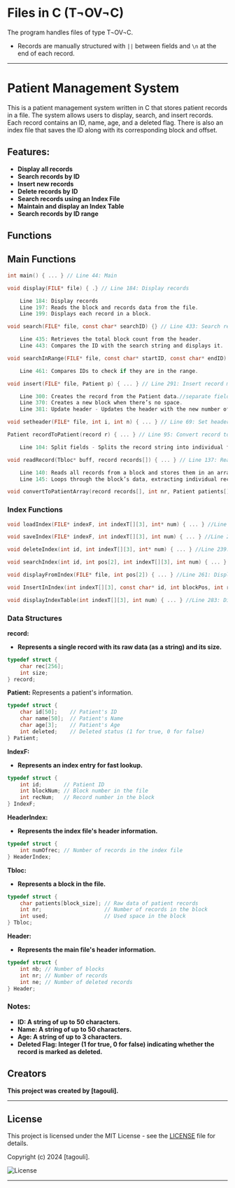 # Files in C (T¬OV¬C)
The program handles files of type T¬OV¬C.
- Records are manually structured with `||` between fields and `\n` at the end of each record.

---

# Patient Management System

This is a patient management system written in C that stores patient records in a file. The system allows users to display, search, and insert records. Each record contains an ID, name, age, and a deleted flag.
There is also an index file that saves the ID along with its corresponding block and offset.

## Features:
- **Display all records**
- **Search records by ID**
- **Insert new records**
- **Delete records by ID**
- **Search records using an Index File**
- **Maintain and display an Index Table**
- **Search records by ID range**

## Functions

## Main Functions

```c
int main() { ... } // Line 44: Main 

void display(FILE* file) { .} // Line 184: Display records

    Line 184: Display records 
    Line 197: Reads the block and records data from the file.
    Line 199: Displays each record in a block.

void search(FILE* file, const char* searchID) {} // Line 433: Search record by ID

    Line 435: Retrieves the total block count from the header.
    Line 443: Compares the ID with the search string and displays it.

void searchInRange(FILE* file, const char* startID, const char* endID) { } // Line 448: Search in ID range IDs between startID and endID

    Line 461: Compares IDs to check if they are in the range.

void insert(FILE* file, Patient p) { ... } // Line 291: Insert record manual separate

    Line 300: Creates the record from the Patient data.//separate fields with '||' and end of record '\n'
    Line 370: Creates a new block when there’s no space.
    Line 381: Update header - Updates the header with the new number of blocks and records.

void setheader(FILE* file, int i, int n) { ... } // Line 69: Set header value

Patient recordToPatient(record r) { ... } // Line 95: Convert record to patient

    Line 104: Split fields - Splits the record string into individual fields (ID, Name, Age, Deleted).

void readRecord(Tbloc* buff, record records[]) { ... } // Line 137: Read records

    Line 140: Reads all records from a block and stores them in an array.
    Line 145: Loops through the block’s data, extracting individual records.

void convertToPatientArray(record records[], int nr, Patient patients[]) { ... } // Line 161: Convert to array
```
### Index Functions
```c
void loadIndex(FILE* indexF, int indexT[][3], int* num) { ... } //Line 208 : Load index table from index file

void saveIndex(FILE* indexF, int indexT[][3], int num) { ... } //Line 221: Save index table to index file

void deleteIndex(int id, int indexT[][3], int* num) { ... } //Line 239: Remove an entry from the index table(physical deletion)

void searchIndex(int id, int pos[2], int indexT[][3], int num) { ... } //Line 250: Search for a record using the index table

void displayFromIndex(FILE* file, int pos[2]) { ... } //Line 261: Display a record from the file using its index position

void InsertInIndex(int indexT[][3], const char* id, int blockPos, int recPos, int* num) { ... } //Line 271: Add a new value to the index table

void displayIndexTable(int indexT[][3], int num) { ... } //Line 283: Display the current index table

```
### Data Structures
**record:**
- **Represents a single record with its raw data (as a string) and its size.**

```c
typedef struct {
    char rec[256];
    int size;
} record;
```
**Patient:**
Represents a patient's information.
```c
typedef struct {
    char id[50];    // Patient's ID
    char name[50];  // Patient's Name
    char age[3];    // Patient's Age
    int deleted;    // Deleted status (1 for true, 0 for false)
} Patient;
```
**IndexF:**
- **Represents an index entry for fast lookup.**
```c
typedef struct {
    int id;       // Patient ID
    int blockNum; // Block number in the file
    int recNum;   // Record number in the block
} IndexF;
```
**HeaderIndex:**
- **Represents the index file's header information.**
```c
typedef struct {
    int numOfrec; // Number of records in the index file
} HeaderIndex;
```
**Tbloc:**
- **Represents a block in the file.**
```c
typedef struct {
    char patients[block_size]; // Raw data of patient records
    int nr;                    // Number of records in the block
    int used;                  // Used space in the block
} Tbloc;
```
**Header:**
- **Represents the main file's header information.**
```c
typedef struct {
    int nb; // Number of blocks
    int nr; // Number of records
    int ne; // Number of deleted records
} Header;
```
### Notes:

- **ID: A string of up to 50 characters.**
- **Name: A string of up to 50 characters.**
- **Age: A string of up to 3 characters.**
- **Deleted Flag: Integer (1 for true, 0 for false) indicating whether the record is marked as deleted.**

## Creators

**This project was created by [tagouli].**

---

## License

This project is licensed under the MIT License - see the [LICENSE](LICENSE) file for details.

Copyright (c) 2024 [tagouli].

![License](https://img.shields.io/badge/license-MIT-blue.svg)

---
